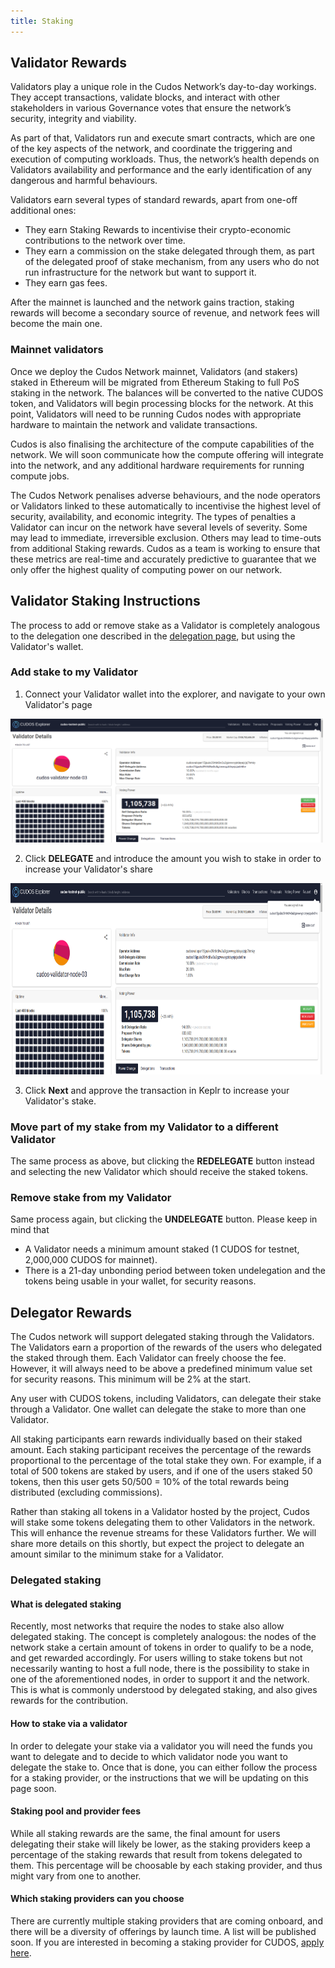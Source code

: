 ```yaml
---
title: Staking
---
```


## Validator Rewards

Validators play a unique role in the Cudos Network’s day-to-day workings. They accept transactions, validate blocks, and interact with other stakeholders in various Governance votes that ensure the network’s security, integrity and viability.

As part of that, Validators run and execute smart contracts, which are one of the key aspects of the network, and coordinate the triggering and execution of computing workloads. Thus, the network’s health depends on Validators availability and performance and the early identification of any dangerous and harmful behaviours.

Validators earn several types of standard rewards, apart from one-off additional ones:

* They earn Staking Rewards to incentivise their crypto-economic contributions to the network over time.
* They earn a commission on the stake delegated through them, as part of the delegated proof of stake mechanism, from any users who do not run infrastructure for the network but want to support it.
* They earn gas fees.

After the mainnet is launched and the network gains traction, staking rewards will become a secondary source of revenue, and network fees will become the main one.

### Mainnet validators

Once we deploy the Cudos Network mainnet, Validators (and stakers) staked in Ethereum will be migrated from Ethereum Staking to full PoS staking in the network. The balances will be converted to the native CUDOS token, and Validators will begin processing blocks for the network. At this point, Validators will need to be running Cudos nodes with appropriate hardware to maintain the network and validate transactions.

Cudos is also finalising the architecture of the compute capabilities of the network. We will soon communicate how the compute offering will integrate into the network, and any additional hardware requirements for running compute jobs.

The Cudos Network penalises adverse behaviours, and the node operators or Validators linked to these automatically to incentivise the highest level of security, availability, and economic integrity. The types of penalties a Validator can incur on the network have several levels of severity. Some may lead to immediate, irreversible exclusion. Others may lead to time-outs from additional Staking rewards. Cudos as a team is working to ensure that these metrics are real-time and accurately predictive to guarantee that we only offer the highest quality of computing power on our network.

## Validator Staking Instructions

The process to add or remove stake as a Validator is completely analogous to the delegation one described in the [delegation page](/build/interact-keplr-explorer.html#delegate-tokens-to-a-validator-using-cudos-explorer), but using the Validator's wallet.

###  Add stake to my Validator

1. Connect your Validator wallet into the explorer, and navigate to your own Validator's page

<img src="./validator-staking.png" width="500" height="198">

2. Click **DELEGATE** and introduce the amount you wish to stake in order to increase your Validator's share

<img src="./validator-staking.png" width="499" height="306">

3. Click **Next** and approve the transaction in Keplr to increase your Validator's stake.

### Move part of my stake from my Validator to a different Validator

The same process as above, but clicking the **REDELEGATE** button instead and selecting the new Validator which should receive the staked tokens.

### Remove stake from my Validator

Same process again, but clicking the **UNDELEGATE** button.
Please keep in mind that

- A Validator needs a minimum amount staked (1 CUDOS for testnet, 2,000,000 CUDOS for mainnet).
- There is a 21-day unbonding period between token undelegation and the tokens being usable in your wallet, for security reasons.

## Delegator Rewards

The Cudos network will support delegated staking through the Validators. The Validators earn a proportion of the rewards of the users who delegated the staked through them. Each Validator can freely choose the fee. However, it will always need to be above a predefined minimum value set for security reasons. This minimum will be 2% at the start.

Any user with CUDOS tokens, including Validators, can delegate their stake through a Validator. One wallet can delegate the stake to more than one Validator.

All staking participants earn rewards individually based on their staked amount. Each staking participant receives the percentage of the rewards proportional to the percentage of the total stake they own. For example, if a total of 500 tokens are staked by users, and if one of the users staked 50 tokens, then this user gets 50/500 = 10% of the total rewards being distributed (excluding commissions).

Rather than staking all tokens in a Validator hosted by the project, Cudos will stake some tokens delegating them to other Validators in the network. This will enhance the revenue streams for these Validators further. We will share more details on this shortly, but expect the project to delegate an amount similar to the minimum stake for a Validator.

### Delegated staking

#### What is delegated staking

Recently, most networks that require the nodes to stake also allow delegated staking. The concept is completely analogous: the nodes of the network stake a certain amount of tokens in order to qualify to be a node, and get rewarded accordingly. For users willing to stake tokens but not necessarily wanting to host a full node, there is the possibility to stake in one of the aforementioned nodes, in order to support it and the network. This is what is commonly understood by delegated staking, and also gives rewards for the contribution.

#### How to stake via a validator

<!-- TODO: rewrite this section with full step-by-step on how to add, remove stake via the Explorer and claim rewards -->

In order to delegate your stake via a validator you will need the funds you want to delegate and to decide to which validator node you want to delegate the stake to. Once that is done, you can either follow the process for a staking provider, or the instructions that we will be updating on this page soon.

#### Staking pool and provider fees

While all staking rewards are the same, the final amount for users delegating their stake will likely be lower, as the staking providers keep a percentage of the staking rewards that result from tokens delegated to them. This percentage will be choosable by each staking provider, and thus might vary from one to another.

#### Which staking providers can you choose

There are currently multiple staking providers that are coming onboard, and there will be a diversity of offerings by launch time. A list will be published soon. If you are interested in becoming a staking provider for CUDOS, [apply here](https://www.cudos.org/#contact-us).
